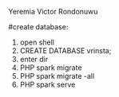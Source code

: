 Yeremia Victor Rondonuwu

#create database:
1. open shell
2. CREATE DATABASE vrinsta;
3. enter dir
4. PHP spark migrate
5. PHP spark migrate -all
6. PHP spark serve 
